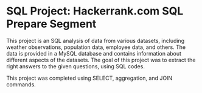 # SQL Project: Hackerrank.com SQL Prepare Segment
This project is an SQL analysis of data from various datasets, including weather observations, population data, employee data, and others. The data is provided in a MySQL database and contains information about different aspects of the datasets. The goal of this project was to extract the right answers to the given questions, using SQL codes.

This project was completed using SELECT, aggregation, and JOIN commands.
